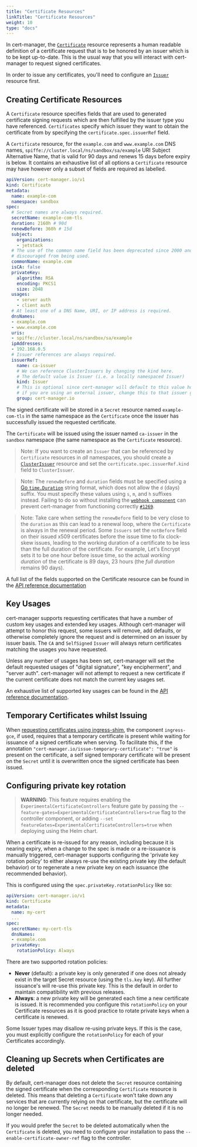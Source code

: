 ```yaml
---
title: "Certificate Resources"
linkTitle: "Certificate Resources"
weight: 10
type: "docs"
---
```


In cert-manager, the [`Certificate`](../../concepts/certificate/) resource
represents a human readable definition of a certificate request that is to be
honored by an issuer which is to be kept up-to-date. This is the usual way that
you will interact with cert-manager to request signed certificates.

In order to issue any certificates, you'll need to configure an
[`Issuer`](../../configuration/) resource first.


## Creating Certificate Resources

A `Certificate` resource specifies fields that are used to generated certificate
signing requests which are then fulfilled by the issuer type you have
referenced. `Certificates` specify which issuer they want to obtain the
certificate from by specifying the `certificate.spec.issuerRef` field.

A `Certificate` resource, for the `example.com` and `www.example.com` DNS names,
`spiffe://cluster.local/ns/sandbox/sa/example` URI Subject Alternative Name,
that is valid for 90 days and renews 15 days before expiry is below. It contains
an exhaustive list of all options a `Certificate` resource may have however only
a subset of fields are required as labelled.

```yaml
apiVersion: cert-manager.io/v1
kind: Certificate
metadata:
  name: example-com
  namespace: sandbox
spec:
  # Secret names are always required.
  secretName: example-com-tls
  duration: 2160h # 90d
  renewBefore: 360h # 15d
  subject:
    organizations:
    - jetstack
  # The use of the common name field has been deprecated since 2000 and is
  # discouraged from being used.
  commonName: example.com
  isCA: false
  privateKey:
    algorithm: RSA
    encoding: PKCS1
    size: 2048
  usages:
    - server auth
    - client auth
  # At least one of a DNS Name, URI, or IP address is required.
  dnsNames:
  - example.com
  - www.example.com
  uris:
  - spiffe://cluster.local/ns/sandbox/sa/example
  ipAddresses:
  - 192.168.0.5
  # Issuer references are always required.
  issuerRef:
    name: ca-issuer
    # We can reference ClusterIssuers by changing the kind here.
    # The default value is Issuer (i.e. a locally namespaced Issuer)
    kind: Issuer
    # This is optional since cert-manager will default to this value however
    # if you are using an external issuer, change this to that issuer group.
    group: cert-manager.io
```

The signed certificate will be stored in a `Secret` resource named
`example-com-tls` in the same namespace as the `Certificate` once the issuer has
successfully issued the requested certificate.

The `Certificate` will be issued using the issuer named `ca-issuer` in the
`sandbox` namespace (the same namespace as the `Certificate` resource).

> Note: If you want to create an `Issuer` that can be referenced by
> `Certificate` resources in *all* namespaces, you should create a
> [`ClusterIssuer`](../../concepts/issuer/#namespaces) resource and set the
> `certificate.spec.issuerRef.kind` field to `ClusterIssuer`.

> Note: The `renewBefore` and `duration` fields must be specified using a [Go
> `time.Duration`](https://golang.org/pkg/time/#ParseDuration) string format,
> which does not allow the `d` (days) suffix. You must specify these values
> using `s`, `m`, and `h` suffixes instead. Failing to do so without installing
> the [`webhook component`](../../concepts/webhook/) can prevent cert-manager
> from functioning correctly
> [`#1269`](https://github.com/cert-manager/cert-manager/issues/1269).

> Note: Take care when setting the `renewBefore` field to be very close to the
> `duration` as this can lead to a renewal loop, where the `Certificate` is always
> in the renewal period. Some `Issuers` set the `notBefore` field on their
> issued x509 certificates before the issue time to fix clock-skew issues,
> leading to the working duration of a certificate to be less than the full
> duration of the certificate. For example, Let's Encrypt sets it to be one hour
> before issue time, so the actual *working duration* of the certificate is 89
> days, 23 hours (the *full duration* remains 90 days).

A full list of the fields supported on the Certificate resource can be found in
the [API reference documentation](../../reference/api-docs/#cert-manager.io/v1alpha2.CertificateSpec)

## Key Usages

cert-manager supports requesting certificates that have a number of custom key
usages and extended key usages. Although cert-manager will attempt to honor this
request, some issuers will remove, add defaults, or otherwise completely ignore
the request and is determined on an issuer by issuer basis. The `CA` and
`SelfSigned` `Issuer` will always return certificates matching the usages you have
requested.

Unless any number of usages has been set, cert-manager will set the default
requested usages of "digital signature", "key encipherment", and "server auth".
cert-manager will not attempt to request a new certificate if the current
certificate does not match the current key usages set.

An exhaustive list of supported key usages can be found in the [API reference
documentation](../../reference/api-docs/#cert-manager.io/v1alpha2.KeyUsage).

## Temporary Certificates whilst Issuing

When [requesting certificates using ingress-shim](../ingress/), the component
`ingress-gce`, if used, requires that a temporary certificate is present while
waiting for issuance of a signed certificate when serving. To facilitate this,
if the annotation `"cert-manager.io/issue-temporary-certificate": "true"` is
present on the certificate, a self signed temporary certificate will be present
on the `Secret` until it is overwritten once the signed certificate has been
issued.

## Configuring private key rotation

> **WARNING**: This feature requires enabling the `ExperimentalCertificateControllers`
> feature gate by passing the `--feature-gates=ExperimentalCertificateControllers=true`
> flag to the controller component, or adding `--set featureGates=ExperimentalCertificateControllers=true`
> when deploying using the Helm chart.

When a certificate is re-issued for any reason, including because it is nearing
expiry, when a change to the spec is made or a re-issuance is manually
triggered, cert-manager supports configuring the 'private key rotation policy'
to either always re-use the existing private key (the default behavior) or to
regenerate a new private key on each issuance (the recommended behavior).

This is configured using the `spec.privateKey.rotationPolicy` like so:

```yaml
apiVersion: cert-manager.io/v1
kind: Certificate
metadata:
  name: my-cert
  ...
spec:
  secretName: my-cert-tls
  dnsNames:
  - example.com
  privateKey:
    rotationPolicy: Always
```

There are two supported rotation policies:

* **Never** (default): a private key is only generated if one does not already exist in
  the target Secret resource (using the `tls.key` key). All further issuance's will re-use
  this private key. This is the default in order to maintain compatibility with previous releases.
* **Always**: a new private key will be generated each time a new certificate is issued.
  It is recommended you configure this `rotationPolicy` on your Certificate resources as it
  is good practice to rotate private keys when a certificate is renewed.

Some Issuer types may disallow re-using private keys. If this is the case, you must explicitly
configure the `rotationPolicy` for each of your Certificates accordingly.

## Cleaning up Secrets when Certificates are deleted

By default, cert-manager does not delete the `Secret` resource containing the signed certificate when the corresponding `Certificate` resource is deleted.
This means that deleting a `Certificate` won't take down any services that are currently relying on that certificate, but the certificate will no longer be renewed.
The `Secret` needs to be manually deleted if it is no longer needed.

If you would prefer the `Secret` to be deleted automatically when the `Certificate` is deleted, you need to configure your installation to pass the `--enable-certificate-owner-ref` flag to the controller.
